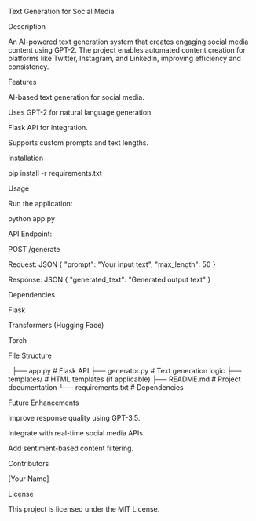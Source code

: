Text Generation for Social Media

Description

An AI-powered text generation system that creates engaging social media content using GPT-2. The project enables automated content creation for platforms like Twitter, Instagram, and LinkedIn, improving efficiency and consistency.

Features

AI-based text generation for social media.

Uses GPT-2 for natural language generation.

Flask API for integration.

Supports custom prompts and text lengths.

Installation

pip install -r requirements.txt

Usage

Run the application:

python app.py

API Endpoint:

POST /generate

Request: JSON { "prompt": "Your input text", "max_length": 50 }

Response: JSON { "generated_text": "Generated output text" }

Dependencies

Flask

Transformers (Hugging Face)

Torch

File Structure

.
├── app.py          # Flask API
├── generator.py    # Text generation logic
├── templates/      # HTML templates (if applicable)
├── README.md       # Project documentation
└── requirements.txt # Dependencies

Future Enhancements

Improve response quality using GPT-3.5.

Integrate with real-time social media APIs.

Add sentiment-based content filtering.

Contributors

[Your Name]

License

This project is licensed under the MIT License.

